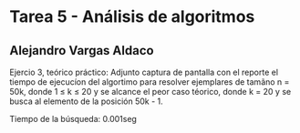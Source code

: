 # Tarea 5 - Análisis de algoritmos
## Alejandro Vargas Aldaco

Ejercio 3, teórico práctico: Adjunto captura de pantalla con el reporte el tiempo de ejecucíon del algortimo
para resolver ejemplares de tamãno n = 50k, donde 1 ≤ k ≤ 20 y se alcance el peor caso téorico, donde k = 20 y
se busca al elemento de la posición 50k - 1.

Tiempo de la búsqueda: 0.001seg